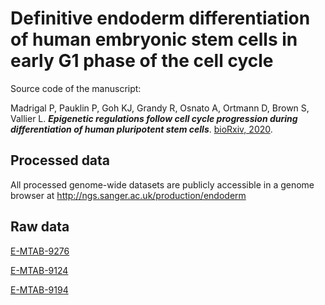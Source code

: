 # Definitive endoderm differentiation of human embryonic stem cells in early G1 phase of the cell cycle

Source code of the manuscript:

Madrigal P, Pauklin P, Goh KJ, Grandy R, Osnato A, Ortmann D, Brown S, Vallier L. ***Epigenetic regulations follow cell cycle progression during differentiation of human pluripotent stem cells***. [bioRxiv, 2020](https://doi.org/10.1101/2020.06.26.173211).

Processed data
-------
All processed genome-wide datasets are publicly accessible in a genome browser at http://ngs.sanger.ac.uk/production/endoderm

Raw data
-------
[E-MTAB-9276](https://www.ebi.ac.uk/arrayexpress/experiments/E-MTAB-9276/)

[E-MTAB-9124](https://www.ebi.ac.uk/arrayexpress/experiments/E-MTAB-9124/)

[E-MTAB-9194](https://www.ebi.ac.uk/arrayexpress/experiments/E-MTAB-9194/)
